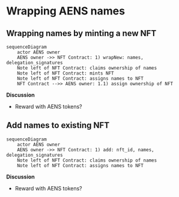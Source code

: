 # Wrapping AENS names

## Wrapping names by minting a new NFT
```mermaid
sequenceDiagram
    actor AENS owner
    AENS owner ->> NFT Contract: 1) wrapNew: names, delegation_signatures
    Note left of NFT Contract: claims ownership of names
    Note left of NFT Contract: mints NFT
    Note left of NFT Contract: assigns names to NFT
    NFT Contract -->> AENS owner: 1.1) assign ownership of NFT
```

**Discussion**

- Reward with AENS tokens?

## Add names to existing NFT
```mermaid
sequenceDiagram
    actor AENS owner
    AENS owner ->> NFT Contract: 1) add: nft_id, names, delegation_signatures
    Note left of NFT Contract: claims ownership of names
    Note left of NFT Contract: assigns names to NFT
```

**Discussion**

- Reward with AENS tokens?
